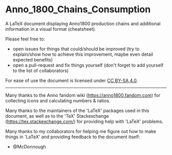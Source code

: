 # Anno_1800_Chains_Consumption
A LaTeX document  displaying Anno1800 production chains and additional information in a visual format (cheatsheet).

Please feel free to:

 - open issues for things that could/should be improved (try to explain/show how to achieve this improvement, maybe even detail expected benefits)
 - open a pull-request and fix things yourself (don't forget to add yourself to the list of collaborators)

For ease of use the document is licensed under [CC BY-SA 4.0](https://creativecommons.org/licenses/by-sa/4.0/).

---

Many thanks to the Anno fandom wiki (https://anno1800.fandom.com) for collecting icons and calculating numbers \& ratios.

Many thanks to the maintainers of the 'LaTeX' packages used in this document, as well as to the 'TeX' Stackexchange (https://tex.stackexchange.com/) for providing help with 'LaTeX' problems.

Many thanks to my collaborators for helping me figure out how to make things in 'LaTeX' and providing feedback to the document itself:

 - @McDonnough

